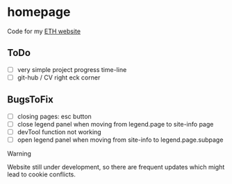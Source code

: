 # homepage
Code for my [ETH website](https://n.ethz.ch/~lejiang/)

## ToDo
- [ ] very simple project progress time-line
- [ ] git-hub / CV right eck corner

## BugsToFix
- [ ] closing pages: esc button
- [ ] close legend panel when moving from legend.page to site-info page
- [ ] devTool function not working 
- [ ] open legend panel when moving from site-info to legend.page.subpage

> [!WARNING]
> Website still under development, so there are frequent updates which might lead to cookie conflicts.  